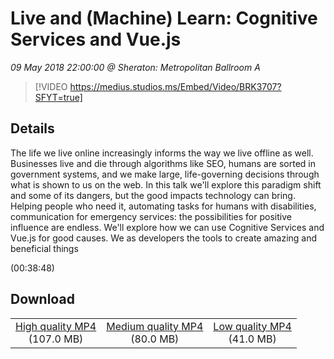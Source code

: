 # Live and (Machine) Learn: Cognitive Services and Vue.js

*09 May 2018 22:00:00 @ Sheraton: Metropolitan Ballroom A*

> [!VIDEO https://medius.studios.ms/Embed/Video/BRK3707?SFYT=true]

## Details

<p>The life we live online increasingly informs the way we live offline as well. Businesses live and die through algorithms like SEO, humans are sorted in government systems, and we make large, life-governing decisions through what is shown to us on the web. In this talk we'll explore this paradigm shift and some of its dangers, but the good impacts technology can bring. Helping people who need it, automating tasks for humans with disabilities, communication for emergency services: the possibilities for positive influence are endless. We'll explore how we can use Cognitive Services and Vue.js for good causes. We as developers the tools to create amazing and beneficial things</p> (00:38:48)

## Download

||||
|:--:|:----:|:-:|
|[High quality MP4](https://sec.ch9.ms/ch9/3e6e/9006d398-100d-4d45-8ebe-1d5ce88b3e6e/BRK3707_high.mp4)<br />(107.0 MB)|[Medium quality MP4](https://sec.ch9.ms/ch9/3e6e/9006d398-100d-4d45-8ebe-1d5ce88b3e6e/BRK3707_mid.mp4)<br />(80.0 MB)|[Low quality MP4](https://sec.ch9.ms/ch9/3e6e/9006d398-100d-4d45-8ebe-1d5ce88b3e6e/BRK3707.mp4)<br />(41.0 MB)|